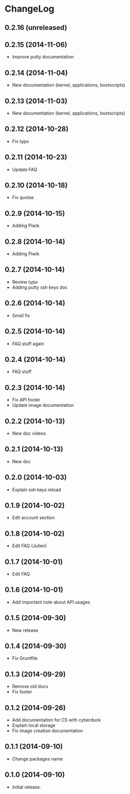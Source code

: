 ChangeLog
=========

0.2.16 (unreleased)
------------------

0.2.15 (2014-11-06)
------------------
- Improve putty documentation

0.2.14 (2014-11-04)
------------------
- New documentation (kernel, applications, bootscripts)

0.2.13 (2014-11-03)
------------------
- New documentation (kernel, applications, bootscripts)

0.2.12 (2014-10-28)
------------------
- Fix typo

0.2.11 (2014-10-23)
------------------
- Update FAQ

0.2.10 (2014-10-18)
------------------
- Fix quotas

0.2.9 (2014-10-15)
------------------
- Adding Piwik

0.2.8 (2014-10-14)
------------------
- Adding Piwik

0.2.7 (2014-10-14)
------------------
- Review typo
- Adding putty ssh keys doc

0.2.6 (2014-10-14)
------------------
- Small fix

0.2.5 (2014-10-14)
------------------
- FAQ stuff again

0.2.4 (2014-10-14)
------------------
- FAQ stuff

0.2.3 (2014-10-14)
------------------
- Fix API footer
- Update image documentation

0.2.2 (2014-10-13)
------------------
- New doc videos

0.2.1 (2014-10-13)
------------------
- New doc

0.2.0 (2014-10-03)
------------------
- Explain ssh keys reload

0.1.9 (2014-10-02)
------------------
- Edit account section

0.1.8 (2014-10-02)
------------------
- Edit FAQ (Julien)

0.1.7 (2014-10-01)
------------------
- Edit FAQ

0.1.6 (2014-10-01)
------------------
- Add important note about API usages

0.1.5 (2014-09-30)
------------------
- New release

0.1.4 (2014-09-30)
------------------
- Fix Gruntfile

0.1.3 (2014-09-29)
------------------
- Remove old docs
- Fix footer

0.1.2 (2014-09-26)
------------------
- Add documentation for CS with cyberduck
- Explain local storage
- Fix image creation documentation

0.1.1 (2014-09-10)
------------------
- Change packages name

0.1.0 (2014-09-10)
------------------
- Initial release.
